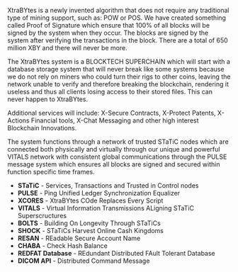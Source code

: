 XtraBYtes is a newly invented algorithm that does not require any traditional 
type of mining support, such as: POW or POS. We have created something called
Proof of Signature which ensure that 100% of all blocks will be signed by the
system when they occur. The blocks are signed by the system after verifying 
the transactions in the block. There are a total of 650 million XBY and there
will never be more. 

The XtraBYtes system is a BLOCKTECH SUPERCHAIN which will start with a database
 storage system that will never break like some systems because we do not rely 
 on miners who could turn their rigs to other coins, leaving the network unable
 to verify and therefore breaking the blockchain, rendering it useless and thus
 all clients losing access to their stored files. This can never happen to
 XtraBYtes.

Additional services will include: X-Secure Contracts, X-Protect Patents, 
X-Actions Financial tools, X-Chat Messaging and other high interest Blockchain
Innovations.

The system functions through a network of trusted STaTiC nodes which are 
connected both physically and virtually through our unique and powerful VITALS
network with consistent global communications through the PULSE message system
which ensures all blocks are signed and secured within function specific time
frames.

- **STaTiC** - Services, Transactions and Trusted in Control nodes
- **PULSE** - Ping Unified Ledger Synchronization Equalizer
- **XCORES** - XtraBYtes COde Replaces Every Script
- **VITALS** - Virtual Information Transmissions ALigning STaTiC Superscructures
- **BOLTS** - Building On Longevity Through STaTiCs
- **SHOCK** - STaTiCs Harvest Online Cash Kingdoms
- **RESAN** - REadable Secure Account Name
- **CHABA** - Check Hash Balance
- **REDFAT Database** - REdundant Distributed FAult Tolerant Database
- **DICOM API** - Distributed Command Message

